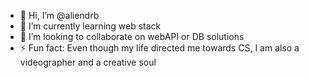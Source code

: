 - 👋 Hi, I’m @aliendrb
- 🌱 I’m currently learning web stack
- 💞️ I’m looking to collaborate on webAPI or DB solutions
- ⚡ Fun fact: Even though my life directed me towards CS, I am also a videographer and a creative soul

<!---
aliendrb/aliendrb is a ✨ special ✨ repository because its `README.md` (this file) appears on your GitHub profile.
You can click the Preview link to take a look at your changes.
--->
